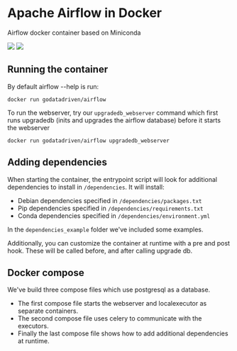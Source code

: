 # Apache Airflow in Docker

Airflow docker container based on Miniconda

[![](https://images.microbadger.com/badges/image/godatadriven/airflow.svg)](https://microbadger.com/images/godatadriven/airflow "Get your own image badge on microbadger.com") [![](https://images.microbadger.com/badges/version/godatadriven/airflow.svg)](https://microbadger.com/images/godatadriven/airflow "Get your own version badge on microbadger.com") 

## Running the container
By default airflow --help is run:

```
docker run godatadriven/airflow 
```

To run the webserver, try our `upgradedb_webserver` command which first runs upgradedb (inits and upgrades the airflow database) before it starts the webserver

```
docker run godatadriven/airflow upgradedb_webserver
```

## Adding dependencies
When starting the container, the entrypoint script will look for additional dependencies to install in `/dependencies`.
It will install:

- Debian dependencies specified in `/dependencies/packages.txt`
- Pip dependencies specified in `/dependencies/requirements.txt`
- Conda dependencies specified in `/dependencies/environment.yml`

In the `dependencies_example` folder we've included some examples.

Additionally, you can customize the container at runtime with a pre and post hook.
These will be called before, and after calling upgrade db.

## Docker compose
We've build three compose files which use postgresql as a database.
 
- The first compose file starts the webserver and localexecutor as separate containers. 
- The second compose file uses celery to communicate with the executors.
- Finally the last compose file shows how to add additional dependencies at runtime.